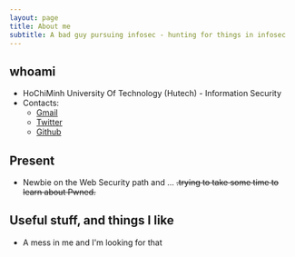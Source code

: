 ```yaml
---
layout: page
title: About me
subtitle: A bad guy pursuing infosec - hunting for things in infosec 
---
```

## whoami
* HoChiMinh University Of Technology (Hutech) - Information Security
* Contacts:
    - [Gmail](vietkhuong2603@gmail.com) 
    - [Twitter](https://twitter.com/shinta0x99)
    - [Github](https://github.com/atnihs)

## Present
* Newbie on the Web Security path and ... ~~.trying to take some time to learn about Pwned.~~

## Useful stuff, and things I like
* A mess in me and I'm looking for that
